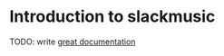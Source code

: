 # Introduction to slackmusic

TODO: write [great documentation](http://jacobian.org/writing/what-to-write/)

